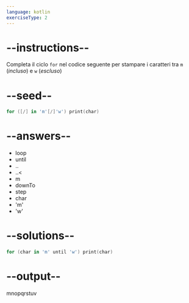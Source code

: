 ```yaml
---
language: kotlin
exerciseType: 2
---
```


# --instructions--

Completa il ciclo `for` nel codice seguente per stampare i caratteri tra `m` (_incluso_) e `w` (_escluso_)

# --seed--

```kotlin
for ([/] in 'm'[/]'w') print(char)
```

# --answers--

- loop
-  until 
- ..
- ..<
- m
- downTo
- step
- char
- 'm'
- 'w'

# --solutions--

```kotlin
for (char in 'm' until 'w') print(char)
```

# --output--

mnopqrstuv
